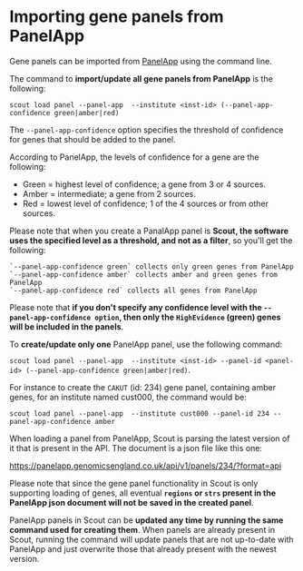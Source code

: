 # Importing gene panels from PanelApp

Gene panels can be imported from [PanelApp](https://panelapp.genomicsengland.co.uk/) using the command line.

The command to **import/update all gene panels from PanelApp** is the following:

`scout load panel --panel-app  --institute <inst-id> (--panel-app-confidence green|amber|red)`

The `--panel-app-confidence` option specifies the threshold of confidence for genes that should be added to the panel.

According to PanelApp, the levels of confidence for a gene are the following:
- Green = highest level of confidence; a gene from 3 or 4 sources.
- Amber = intermediate; a gene from 2 sources.
- Red = lowest level of confidence; 1 of the 4 sources or from other sources.

Please note that when you create a PanalApp panel is **Scout, the software uses the specified level as a threshold, and not as a filter**, so you'll get the following:

```
`--panel-app-confidence green` collects only green genes from PanelApp
`--panel-app-confidence amber` collects amber and green genes from PanelApp
`--panel-app-confidence red` collects all genes from PanelApp
```

Please note that **if you don't specify any confidence level with the `--panel-app-confidence option`, then only the `HighEvidence` (green) genes will be included in the panels**.

To **create/update only one** PanelApp panel, use the following command:

`scout load panel --panel-app  --institute <inst-id> --panel-id <panel-id> (--panel-app-confidence green|amber|red)`.

For instance to create the `CAKUT` (id: 234) gene panel, containing amber genes, for an institute named cust000, the command would be:

`scout load panel --panel-app  --institute cust000 --panel-id 234 --panel-app-confidence amber`

When loading a panel from PanelApp, Scout is parsing the latest version of it that is present in the API. The document is a json file like this one:

https://panelapp.genomicsengland.co.uk/api/v1/panels/234/?format=api

Please note that since the gene panel functionality in Scout is only supporting loading of genes, all eventual **`regions` or `strs` present in the PanelApp json document will not be saved in the created panel**.

PanelApp panels in Scout can be **updated any time by running the same command used for creating them**.  When panels are already present in Scout, running the command will update panels that are not up-to-date with PanelApp and just overwrite those that already present with the newest version.
